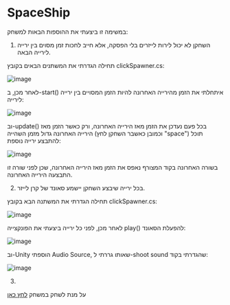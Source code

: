 # SpaceShip
במשימה זו ביצעתי את ההוספות הבאות למשחק:
1.  השחקן לא יכול לירות לייזרים בלי הפסקה, אלא חייב לחכות זמן מסוים בין ירייה 
לירייה הבאה.

תחילה הגדרתי את המשתנים הבאים בקובץ clickSpawner.cs:

![image](https://github.com/AdiNahmias/SpaceShip/assets/118722490/6fc44e48-db32-421c-aa37-6c2c175004f4)

לאחר מכן, ב-start() איתחלתי את הזמן מהירייה האחרונה להיות הזמן המסויים בין ירייה לירייה:

![image](https://github.com/AdiNahmias/SpaceShip/assets/118722490/e9b9ebcf-7370-42a9-b2a2-b2fa08b015e8)

וב-update() בכל פעם נעדכן את הזמן מאז הירייה האחרונה, ורק כאשר הזמן מאז הירייה האחרונה גדול מזמן השהייה (וכמובן כאשבר השחקן לחץ "space") תוכל להתבצע ירייה נוספת:

![image](https://github.com/AdiNahmias/SpaceShip/assets/118722490/23366e89-df16-4db5-8ecf-b9693dff8588)

בשורה האחרונה בקוד המצורף נאפס את הזמן מאז הירייה האחרונה, שכן לפני שורה זו התבצעה הירייה האחרונה.

2. בכל ירייה שיבצע השחקן יישמע סאונד של קרן לייזר.

תחילה הגדרתי את המשתנה הבא בקובץ clickSpawner.cs:

![image](https://github.com/AdiNahmias/SpaceShip/assets/118722490/6c3ce006-c924-4d8c-8cc3-329a14664c18)

לאחר מכן, לפני כל ירייה ביצעתי את הפונקצייה play() להפעלת הסאונד:

![image](https://github.com/AdiNahmias/SpaceShip/assets/118722490/5862eac5-0ff5-4aee-82d2-f44d3797d9fc)

וב-Unity הוספתי Audio Source, שאותו גררתי ל-shoot sound שהגדרתי בקוד:

![image](https://github.com/AdiNahmias/SpaceShip/assets/118722490/e15bcad3-029b-43f6-9f27-59cbbb429498)


3.
על מנת לשחק במשחק [לחץ כאן](https://adinahmias.itch.io)
